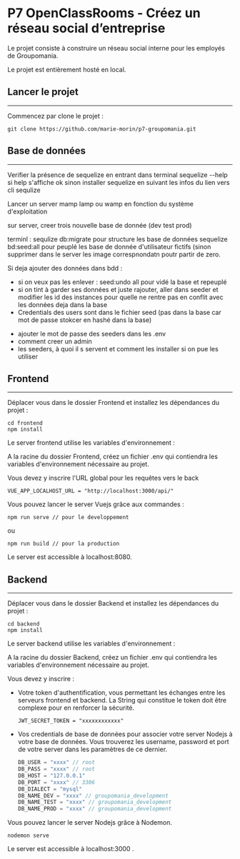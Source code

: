 # P7 OpenClassRooms - Créez un réseau social d’entreprise

Le projet consiste à construire un réseau social interne pour les employés de Groupomania.

Le projet est entièrement hosté en local.

## Lancer le projet 
___

Commencez par clone le projet :
```
git clone https://github.com/marie-morin/p7-groupomania.git
```

## Base de données
___
Verifier la présence de sequelize en entrant dans terminal sequelize --help
si help s'affiche ok
sinon installer sequelize en suivant les infos du lien vers cli sequlize

Lancer un server mamp lamp ou wamp en fonction du système d'exploitation

sur server, creer trois nouvelle base de donnée (dev test prod)

terminl : sequlize  db:migrate pour structure les base de données
sequelize bd:seed:all pour peuplé les base de donnée d'utilisateur fictifs (sinon supprimer dans le server les image correspnondatn poutr partir de zero.

Si deja ajouter des données dans bdd :
* si on veux pas les enlever : seed:undo all pour vidé la base et repeuplé
* si on tint à garder ses données et juste rajouter, aller dans seeder et modifier les id des instances pour quelle ne rentre pas en conflit avec les données deja dans la base
* Credentials des users sont dans le fichier seed (pas dans la base car mot de passe stokcer en hashé dans la base)
+ ajouter le mot de passe des seeders dans les .env
+ comment creer un admin
+ les seeders, à quoi il s servent et comment les installer si on pue les utiliser
## Frontend
___
Déplacer vous dans le dossier Frontend et installez les dépendances du projet :

```
cd frontend
npm install
```

Le server frontend utilise les variables d'environnement :

A la racine du dossier Frontend, créez un fichier .env qui contiendra les variables d'environnement nécessaire au projet.

Vous devez y inscrire l'URL global pour les requêtes vers le back

```
VUE_APP_LOCALHOST_URL = "http://localhost:3000/api/"
```

Vous pouvez lancer le server Vuejs grâce aux commandes :
```
npm run serve // pour le developpement
```
ou

```
npm run build // pour la production
```

Le server est accessible à localhost:8080.




## Backend
___
Déplacer vous dans le dossier Backend et installez les dépendances du projet :

```
cd backend
npm install
```

Le server backend utilise les variables d'environnement :

A la racine du dossier Backend, créez un fichier .env qui contiendra les variables d'environnement nécessaire au projet.

Vous devez y inscrire :
* Votre token d'authentification, vous permettant les échanges entre les serveurs frontend et backend. La String qui constitue le token doit être complexe pour en renforcer la sécurité.
  ```
  JWT_SECRET_TOKEN = "xxxxxxxxxxxx"
  ```
* Vos credentials de base de données pour associer votre server Nodejs à votre base de données. Vous trouverez les username, password et port de votre server dans les paramètres de ce dernier.
  ``` javascript
  DB_USER = "xxxx" // root
  DB_PASS = "xxxx" // root
  DB_HOST = "127.0.0.1"
  DB_PORT = "xxxx" // 3306
  DB_DIALECT = "mysql"
  DB_NAME_DEV = "xxxx" // groupomania_development
  DB_NAME_TEST = "xxxx" // groupomania_development
  DB_NAME_PROD = "xxxx" // groupomania_development
  ```
Vous pouvez lancer le server Nodejs grâce à Nodemon.

```
nodemon serve
```
Le server est accessible à localhost:3000 .